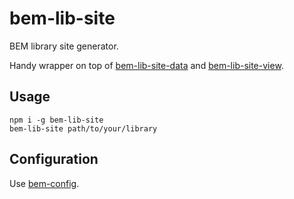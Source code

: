 # bem-lib-site

BEM library site generator.

Handy wrapper on top of [bem-lib-site-data](https://github.com/bem-site/bem-lib-site-data) and [bem-lib-site-view](https://github.com/bem-site/bem-lib-site-view).

## Usage

```
npm i -g bem-lib-site
bem-lib-site path/to/your/library
```

## Configuration

Use [bem-config](https://github.com/bem-sdk/bem-config).
